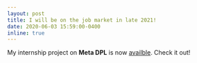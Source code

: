 ```yaml
---
layout: post
title: I will be on the job market in late 2021!
date: 2020-06-03 15:59:00-0400
inline: true
---
```


My internship project on **Meta DPL** is now [availble](https://arxiv.org/pdf/2006.02588.pdf). Check it out!
